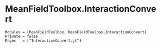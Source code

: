 # MeanFieldToolbox.InteractionConvert

```@autodocs
Modules = [MeanFieldToolbox, MeanFieldToolbox.InteractionConvert]
Private = false
Pages   = ["InteractionConvert.jl"]

```